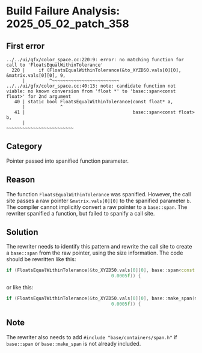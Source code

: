 # Build Failure Analysis: 2025_05_02_patch_358

## First error

```
../../ui/gfx/color_space.cc:220:9: error: no matching function for call to 'FloatsEqualWithinTolerance'
  220 |     if (FloatsEqualWithinTolerance(&to_XYZD50.vals[0][0], &matrix.vals[0][0], 9,
      |         ^~~~~~~~~~~~~~~~~~~~~~~~~~
../../ui/gfx/color_space.cc:40:13: note: candidate function not viable: no known conversion from 'float *' to 'base::span<const float>' for 2nd argument
   40 | static bool FloatsEqualWithinTolerance(const float* a,
      |             ^
   41 |                                        base::span<const float> b,
      |                                        ~~~~~~~~~~~~~~~~~~~~~~~~~
```

## Category
Pointer passed into spanified function parameter.

## Reason
The function `FloatsEqualWithinTolerance` was spanified. However, the call site passes a raw pointer `&matrix.vals[0][0]` to the spanified parameter `b`. The compiler cannot implicitly convert a raw pointer to a `base::span`. The rewriter spanified a function, but failed to spanify a call site.

## Solution
The rewriter needs to identify this pattern and rewrite the call site to create a `base::span` from the raw pointer, using the size information. The code should be rewritten like this:

```c++
if (FloatsEqualWithinTolerance(&to_XYZD50.vals[0][0], base::span<const float>(&matrix.vals[0][0], 9), 9,
                                       0.0005f)) {
```
or like this:
```c++
if (FloatsEqualWithinTolerance(&to_XYZD50.vals[0][0], base::make_span(matrix.vals[0][0], 9), 9,
                                       0.0005f)) {
```

## Note
The rewriter also needs to add `#include "base/containers/span.h"` if `base::span` or `base::make_span` is not already included.